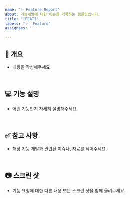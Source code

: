 ```yaml
---
name: "✨ Feature Report"
about: 기능개발에 대한 이슈를 기록하는 템플릿입니다.
title: "[FEAT]"
labels: "✨  Feature"
assignees: ''

---
```


## 📌  개요

- 내용을 작성해주세요

<br>

## 💻  기능 설명

- 어떤 기능인지 자세히 설명해주세요.

<br>

## ✅  참고 사항

- 해당 기능 개발과 관련된 이슈나, 자료를 적어주세요.

<br>

## 📷  스크린 샷
- 기능 요청에 대한 다른 내용 또는 스크린 샷을 함께 올려주세요.

